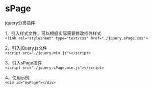 # sPage
jquery分页插件

1，引入样式文件，可以根据实际需要修改插件样式  
`<link rel="stylesheet" type="text/css" href="./jquery.sPage.css">`

2，引入jQuery.js文件  
`<script src="./jquery.min.js"></script>`

3，引入sPage插件  
`<script src="./jquery.sPage.min.js"></script>`

4，使用示例  
`<div id="myPage"></div>`
<pre>
<code>
<script type="text/javascript">
    $(function(){
        $("#myPage").sPage({
            page:1,//当前页码，必填
            total:150,//数据总条数，必填
	    pageSize:10,//每页显示多少条数据，默认10条
	    showTotal:true,//是否显示总条数，默认关闭：false
            totalTxt:"共{total}条",//数据总条数文字描述，{total}为占位符，默认"共{total}条"
	    showSkip:true,//是否显示跳页，默认关闭：false
	    showPN:true,//是否显示上下翻页，默认开启：true
	    prevPage:"上一页",//上翻页文字描述，默认“上一页”
	    nextPage:"下一页",//下翻页文字描述，默认“下一页”
            backFun:function(page){
            	//点击分页按钮回调函数，返回当前页码
                console.log(page);
            }
        });
    });
</script>
</code>
</pre>

